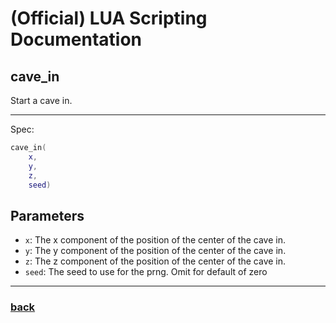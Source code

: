 
# (Official) LUA Scripting Documentation

## cave_in

Start a cave in.

___

Spec:

```lua
cave_in(
	x,
	y,
	z,
	seed)
```

## Parameters

- `x`: The x component of the position of the center of the cave in.
- `y`: The y component of the position of the center of the cave in.
- `z`: The z component of the position of the center of the cave in.
- `seed`: The seed to use for the prng. Omit for default of zero

___

### [back](../other)

